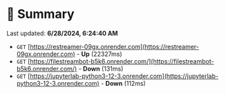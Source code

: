 # 📖 Summary
Last updated: **6/28/2024, 6:24:40 AM**

- `GET` [https://restreamer-09gx.onrender.com](https://restreamer-09gx.onrender.com) - **Up** (22327ms)
- `GET` [https://filestreambot-b5k6.onrender.com/](https://filestreambot-b5k6.onrender.com/) - **Down** (131ms)
- `GET` [https://jupyterlab-python3-12-3.onrender.com](https://jupyterlab-python3-12-3.onrender.com) - **Down** (112ms)
